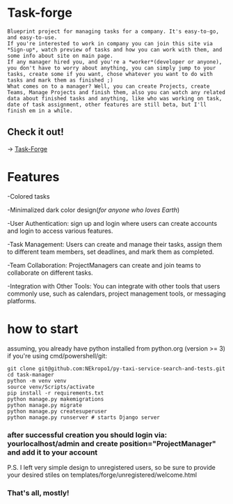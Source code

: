 ﻿# Task-forge
    Blueprint project for managing tasks for a company. It's easy-to-go, and easy-to-use.
    If you're interested to work in company you can join this site via *Sign-up*, watch preview of tasks and how you can work with them, and some info about site on main page.
    If any manager hired you, and you're a *worker*(developer or anyone), you don't have to worry about anything, you can simply jump to your tasks, create some if you want, chose whatever you want to do with tasks and mark them as finished ;)
    What comes on to a manager? Well, you can create Projects, create Teams, Manage Projects and finish them, also you can watch any related data about finished tasks and anything, like who was working on task, date of task assignment, other features are still beta, but I'll finish em in a while.


## Check it out!

-> [Task-Forge](https://task-forge.onrender.com/)


# Features

-Colored tasks

-Minimalized dark color design(*for anyone who loves Earth*)

-User Authentication: sign up and login where users can create accounts and login to access various features.

-Task Management: Users can create and manage their tasks, assign them to different team members, set deadlines, and mark them as completed.

-Team Collaboration: ProjectManagers can create and join teams to collaborate on different tasks.

-Integration with Other Tools: You can integrate with other tools that users commonly use, such as calendars, project management tools, or messaging platforms.

# how to start

assuming, you already have python installed from python.org (version >= 3)
if you're using cmd/powershell/git:
```
git clone git@github.com:NEkropo1/py-taxi-service-search-and-tests.git
cd task-manager
python -m venv venv
source venv/Scripts/activate
pip install -r requirements.txt
python manage.py makemigrations
python manage.py migrate
python manage.py createsuperuser
python manage.py runserver # starts Django server
```
### after successful creation you should login via: yourlocalhost/admin and create position="ProjectManager" and add it to your account

P.S. I left very simple design to unregistered users, so be sure to provide your desired stiles on templates/forge/unregistered/welcome.html

### That's all, mostly!
